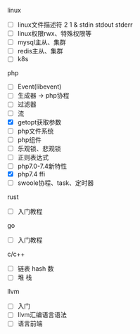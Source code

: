 linux 
- [ ] linux文件描述符 2 1 & stdin stdout stderr
- [ ] linux权限rwx、特殊权限等
- [ ] mysql主从、集群 
- [ ] redis主从、集群
- [ ] k8s

php
- [ ] Event(libevent)
- [ ] 生成器 -> php协程
- [ ] 过滤器
- [ ] 流
- [x] getopt获取参数
- [ ] php文件系统
- [ ] php组件
- [ ] 乐观锁、悲观锁
- [ ] 正则表达式
- [ ] php7.0-7.4新特性 
- [x] php7.4 ffi
- [ ] swoole协程、task、定时器

rust
- [ ] 入门教程

go
- [ ] 入门教程

c/c++
- [ ] 链表 hash 数
- [ ] 堆 栈

llvm
- [ ] 入门
- [ ] llvm汇编语言语法
- [ ] 语言前端